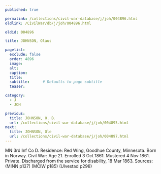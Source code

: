 ```yaml
---
published: true

permalink: /collections/civil-war-database/j/joh/004896.html
oldlink: /CivilWar/db/j/joh/004896.html

oldid: 004896

title: JOHNSON, Olaus

pagelist:
  exclude: false
  order: 4896
  image: 
  alt:
  caption:
  title:
  subtitle:      # Defaults to page subtitle
  teaser:

category: 
  - J 
  - JOH

previous:
  title: JOHNSON, O. B.
  url: /collections/civil-war-database/j/joh/004895.html  
next:
  title: JOHNSON, Ole
  url: /collections/civil-war-database/j/joh/004897.html   
---
```

MN 3rd Inf Co D. Residence: Red Wing, Goodhue County, Minnesota. Born in Norway. Civil War: Age 21. Enrolled 3 Oct 1861. Mustered 4 Nov 1861. Private. Discharged from the service for disability, 18 Mar 1863. Sources: (MINN p137) (MCIW p185) (Ulvestad p298)